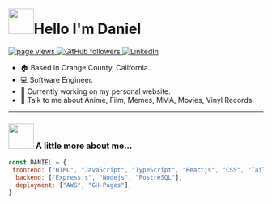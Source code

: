 <h1 align="left" id="macropower-title"><img src="https://media.giphy.com/media/xUA7b5PIAKwmSZiTxC/giphy.gif" width="50">Hello I'm Daniel</h1>
<p align="left">
  <a href="https://github.com/Daniel-PerezF">
    <img src="https://komarev.com/ghpvc/?username=Daniel-PerezF" alt="page views">
  </a>
  <a href="https://github.com/Daniel-PerezF?tab=followers">
    <img alt="GitHub followers" src="https://img.shields.io/github/followers/Daniel-PerezF?color=green&logo=github">
  </a>
  <a href="https://linkedin.com/in/daniel-f-perez">
    <img src="https://img.shields.io/badge/LinkedIn-%230077B5.svg?logo=linkedin&logoColor=white" alt="LinkedIn">
  </a>
</p>


- :house: Based in Orange County, California.
- :computer: Software Engineer.
- :dart: Currently working on my personal website.
- 💬 Talk to me about Anime, Film, Memes, MMA, Movies, Vinyl Records.
---

### <img src="https://media.giphy.com/media/BmzqC8YEtarJK/giphy.gif" width="50"> A little more about me...
 




```JavaScript
const DANIEL = {
 frontend: ["HTML", "JavaScript", "TypeScript", "Reactjs", "CSS", "Tailwind"],
  backend: ["Expressjs", "Nodejs", "PostreSQL"],
  deployment: ["AWS", "GH-Pages"],
}
```
